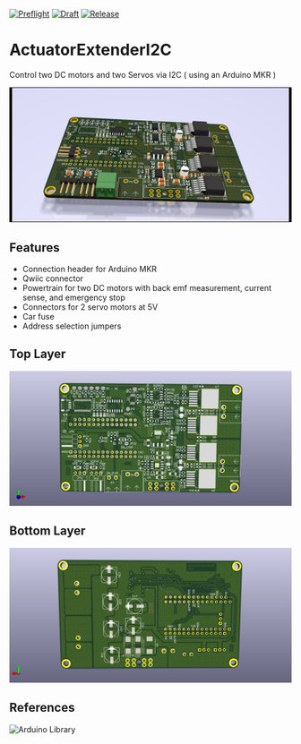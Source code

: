 [![Preflight](https://github.com/wuehr1999/ActuatorExtenderI2C/actions/workflows/preflight.yml/badge.svg)](https://github.com/wuehr1999/ActuatorExtenderI2C/actions/workflows/preflight.yml)
[![Draft](https://github.com/wuehr1999/ActuatorExtenderI2C/actions/workflows/draft.yml/badge.svg)](https://github.com/wuehr1999/ActuatorExtenderI2C/actions/workflows/draft.yml)
[![Release](https://github.com/wuehr1999/ActuatorExtenderI2C/actions/workflows/release.yml/badge.svg)](https://github.com/wuehr1999/ActuatorExtenderI2C/actions/workflows/release.yml)

# ActuatorExtenderI2C
Control two DC motors and two Servos via I2C ( using an Arduino MKR )

![ActuatorExtender rendering](docs/images/rendering.png)

## Features
* Connection header for Arduino MKR
* Qwiic connector
* Powertrain for two DC motors with back emf measurement, current sense, and emergency stop
* Connectors for 2 servo motors at 5V
* Car fuse
* Address selection jumpers

## Top Layer

![ActuatorExtender toplayer](docs/images/toplayer.png)

## Bottom Layer

![ActuatorExtender bottomlayer](docs/images/bottomlayer.png)

## References

![Arduino Library](https://github.com/wuehr1999/ActuatorExtenderI2C-Library)
